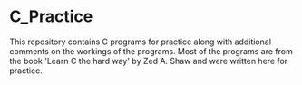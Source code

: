 # C_Practice
This repository contains C programs for practice along with additional comments on the workings of the programs. Most of the programs are from the book 'Learn C the hard way' by Zed A. Shaw and were written here for practice. 
